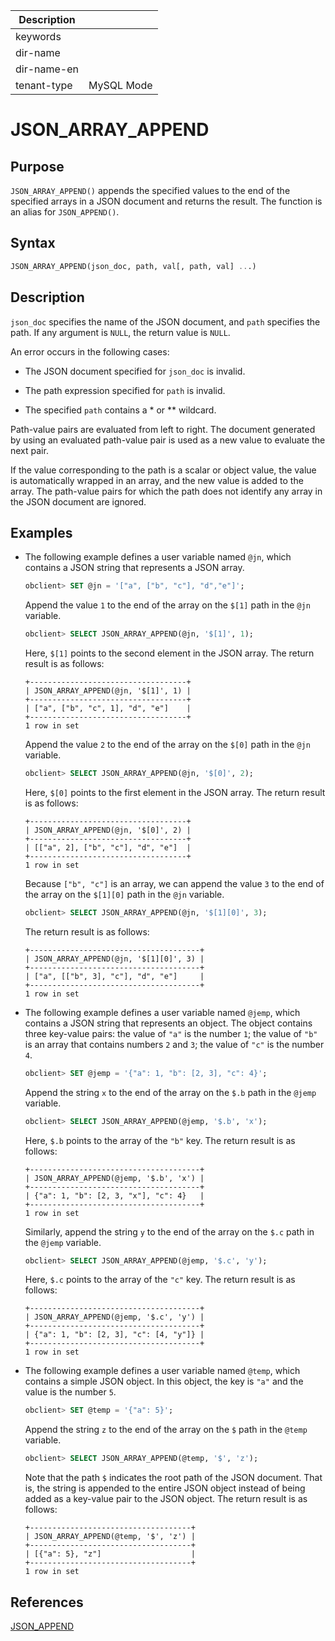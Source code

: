 | Description   |                 |
|---------------|-----------------|
| keywords      |                 |
| dir-name      |                 |
| dir-name-en   |                 |
| tenant-type   | MySQL Mode      |

# JSON_ARRAY_APPEND

## Purpose

`JSON_ARRAY_APPEND()` appends the specified values to the end of the specified arrays in a JSON document and returns the result. The function is an alias for `JSON_APPEND()`.

## Syntax

```sql
JSON_ARRAY_APPEND(json_doc, path, val[, path, val] ...)
```

## Description

`json_doc` specifies the name of the JSON document, and `path` specifies the path. If any argument is `NULL`, the return value is `NULL`.

An error occurs in the following cases:

* The JSON document specified for `json_doc` is invalid.

* The path expression specified for `path` is invalid.

* The specified `path` contains a \* or \*\* wildcard.

Path-value pairs are evaluated from left to right. The document generated by using an evaluated path-value pair is used as a new value to evaluate the next pair.

If the value corresponding to the path is a scalar or object value, the value is automatically wrapped in an array, and the new value is added to the array. The path-value pairs for which the path does not identify any array in the JSON document are ignored.

## Examples

* The following example defines a user variable named `@jn`, which contains a JSON string that represents a JSON array.

   ```sql
   obclient> SET @jn = '["a", ["b", "c"], "d","e"]';
   ```

   Append the value `1` to the end of the array on the `$[1]` path in the `@jn` variable.

   ```sql
   obclient> SELECT JSON_ARRAY_APPEND(@jn, '$[1]', 1);
   ```

   Here, `$[1]` points to the second element in the JSON array. The return result is as follows:

   ```shell
   +-----------------------------------+
   | JSON_ARRAY_APPEND(@jn, '$[1]', 1) |
   +-----------------------------------+
   | ["a", ["b", "c", 1], "d", "e"]    |
   +-----------------------------------+
   1 row in set
   ```

   Append the value `2` to the end of the array on the `$[0]` path in the `@jn` variable.

   ```sql
   obclient> SELECT JSON_ARRAY_APPEND(@jn, '$[0]', 2);
   ```

   Here, `$[0]` points to the first element in the JSON array. The return result is as follows:

   ```shell
   +-----------------------------------+
   | JSON_ARRAY_APPEND(@jn, '$[0]', 2) |
   +-----------------------------------+
   | [["a", 2], ["b", "c"], "d", "e"]  |
   +-----------------------------------+
   1 row in set
   ```

   Because `["b", "c"]` is an array, we can append the value `3` to the end of the array on the `$[1][0]` path in the `@jn` variable.

   ```sql
   obclient> SELECT JSON_ARRAY_APPEND(@jn, '$[1][0]', 3);
   ```

   The return result is as follows:

   ```shell
   +--------------------------------------+
   | JSON_ARRAY_APPEND(@jn, '$[1][0]', 3) |
   +--------------------------------------+
   | ["a", [["b", 3], "c"], "d", "e"]     |
   +--------------------------------------+
   1 row in set
   ```

* The following example defines a user variable named `@jemp`, which contains a JSON string that represents an object. The object contains three key-value pairs: the value of `"a"` is the number `1`; the value of `"b"` is an array that contains numbers `2` and `3`; the value of `"c"` is the number `4`.

   ```sql
   obclient> SET @jemp = '{"a": 1, "b": [2, 3], "c": 4}';
   ```

   Append the string `x` to the end of the array on the `$.b` path in the `@jemp` variable.

   ```sql
   obclient> SELECT JSON_ARRAY_APPEND(@jemp, '$.b', 'x');
   ```

   Here, `$.b` points to the array of the `"b"` key. The return result is as follows:

   ```shell
   +--------------------------------------+
   | JSON_ARRAY_APPEND(@jemp, '$.b', 'x') |
   +--------------------------------------+
   | {"a": 1, "b": [2, 3, "x"], "c": 4}   |
   +--------------------------------------+
   1 row in set
   ```

   Similarly, append the string `y` to the end of the array on the `$.c` path in the `@jemp` variable.

   ```sql
   obclient> SELECT JSON_ARRAY_APPEND(@jemp, '$.c', 'y');
   ```

   Here, `$.c` points to the array of the `"c"` key. The return result is as follows:

   ```shell
   +--------------------------------------+
   | JSON_ARRAY_APPEND(@jemp, '$.c', 'y') |
   +--------------------------------------+
   | {"a": 1, "b": [2, 3], "c": [4, "y"]} |
   +--------------------------------------+
   1 row in set
   ```

* The following example defines a user variable named `@temp`, which contains a simple JSON object. In this object, the key is `"a"` and the value is the number `5`.

   ```sql
   obclient> SET @temp = '{"a": 5}';
   ```

   Append the string `z` to the end of the array on the `$` path in the `@temp` variable.

   ```sql
   obclient> SELECT JSON_ARRAY_APPEND(@temp, '$', 'z');
   ```

   Note that the path `$` indicates the root path of the JSON document. That is, the string is appended to the entire JSON object instead of being added as a key-value pair to the JSON object. The return result is as follows:

   ```shell
   +------------------------------------+
   | JSON_ARRAY_APPEND(@temp, '$', 'z') |
   +------------------------------------+
   | [{"a": 5}, "z"]                    |
   +------------------------------------+
   1 row in set
   ```

## References

[JSON_APPEND](120.json-append-of-mysql-mode.md)